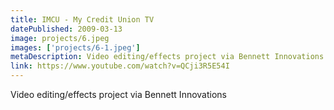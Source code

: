 ```yaml
---
title: IMCU - My Credit Union TV
datePublished: 2009-03-13
image: projects/6.jpeg
images: ['projects/6-1.jpeg']
metaDescription: Video editing/effects project via Bennett Innovations
link: https://www.youtube.com/watch?v=QCji3R5E54I
---
```

Video editing/effects project via Bennett Innovations

